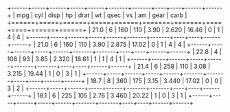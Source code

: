 
+------+-----+------+-----+------+-------+-------+----+----+------+------+
| mpg  | cyl | disp | hp  | drat | wt    | qsec  | vs | am | gear | carb |
+======+=====+======+=====+======+=======+=======+====+====+======+======+
| 21.0 | 6   | 160  | 110 | 3.90 | 2.620 | 16.46 | 0  | 1  | 4    | 4    |
+------+-----+------+-----+------+-------+-------+----+----+------+------+
| 21.0 | 6   | 160  | 110 | 3.90 | 2.875 | 17.02 | 0  | 1  | 4    | 4    |
+------+-----+------+-----+------+-------+-------+----+----+------+------+
| 22.8 | 4   | 108  | 93  | 3.85 | 2.320 | 18.61 | 1  | 1  | 4    | 1    |
+------+-----+------+-----+------+-------+-------+----+----+------+------+
| 21.4 | 6   | 258  | 110 | 3.08 | 3.215 | 19.44 | 1  | 0  | 3    | 1    |
+------+-----+------+-----+------+-------+-------+----+----+------+------+
| 18.7 | 8   | 360  | 175 | 3.15 | 3.440 | 17.02 | 0  | 0  | 3    | 2    |
+------+-----+------+-----+------+-------+-------+----+----+------+------+
| 18.1 | 6   | 225  | 105 | 2.76 | 3.460 | 20.22 | 1  | 0  | 3    | 1    |
+------+-----+------+-----+------+-------+-------+----+----+------+------+ 

